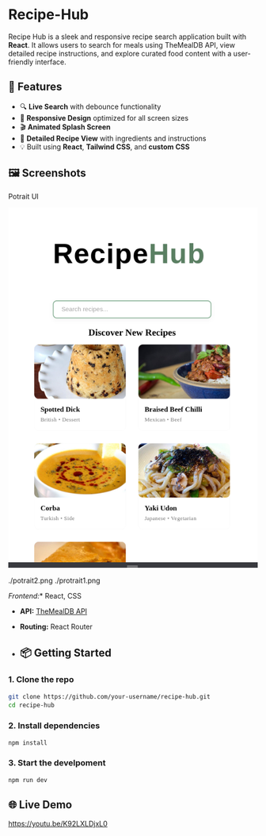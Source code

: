 # Recipe-Hub
Recipe Hub is a sleek and responsive recipe search application built with **React**. It allows users to search for meals using TheMealDB API, view detailed recipe instructions, and explore curated food content with a user-friendly interface.


## 🚀 Features

- 🔍 **Live Search** with debounce functionality
- 📱 **Responsive Design** optimized for all screen sizes
- 🎬 **Animated Splash Screen**
- 🧾 **Detailed Recipe View** with ingredients and instructions
- 💡 Built using **React**, **Tailwind CSS**, and **custom CSS**

## 🖼️ Screenshots

Potrait UI

![Potrait Screen](./potrait2.png)

./potrait2.png
./protrait1.png

*Frontend:** React, CSS
- **API:** [TheMealDB API](https://www.themealdb.com/api.php)
- **Routing:** React Router

- ## 📦 Getting Started

### 1. Clone the repo
```bash
git clone https://github.com/your-username/recipe-hub.git
cd recipe-hub
```
### 2. Install dependencies
```
npm install
```
### 3. Start the develpoment 
```
npm run dev
```
## 🌐 Live Demo 

https://youtu.be/K92LXLDjxL0
